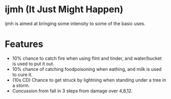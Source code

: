 ijmh (It Just Might Happen)
====

ijmh is aimed at bringing some intensity  to some of the basic uses.

Features
====
- 10% chance to catch fire when using flint and tinder, and water/bucket is used to put it out.
- 10% chance of catching foodpoisoning when eathing, and milk is used to cure it.
- (10s CD) Chance to get struck by lightning when standing under a tree in a storm.
- Cuncussion from fall in 3 steps from damage over 4,8,12.